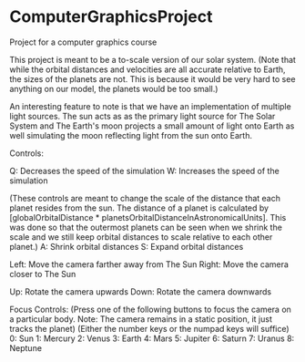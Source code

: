 # ComputerGraphicsProject
Project for a computer graphics course

This project is meant to be a to-scale version of our solar system. (Note that while the orbital distances and velocities are all accurate relative to Earth,
the sizes of the planets are not. This is because it would be very hard to see anything on our model, the planets would be too small.)

An interesting feature to note is that we have an implementation of multiple light sources. The sun acts as as the primary light source for The Solar System 
and The Earth's moon projects a small amount of light onto Earth as well simulating the moon reflecting light from the sun onto Earth.

Controls:

Q: Decreases the speed of the simulation
W: Increases the speed of the simulation

(These controls are meant to change the scale of the distance that each planet resides from the sun. The distance of a planet is calculated by
[globalOrbitalDistance * planetsOrbitalDistanceInAstronomicalUnits]. This was done so that the outermost planets can be seen when we shrink the scale and we still
keep orbital distances to scale relative to each other planet.)
A: Shrink orbital distances
S: Expand orbital distances

Left: Move the camera farther away from The Sun
Right: Move the camera closer to The Sun

Up: Rotate the camera upwards
Down: Rotate the camera downwards

Focus Controls: (Press one of the following buttons to focus the camera on a particular body. Note: The camera remains in a static position, it just tracks the planet)
(Either the number keys or the numpad keys will suffice)
0: Sun
1: Mercury
2: Venus
3: Earth
4: Mars
5: Jupiter
6: Saturn
7: Uranus
8: Neptune